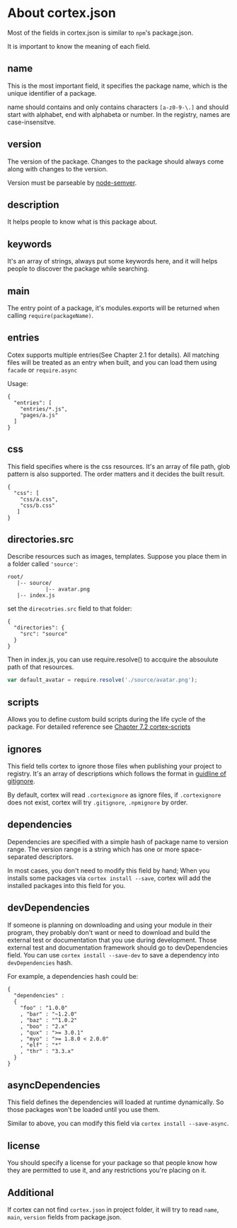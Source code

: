 # About cortex.json

Most of the fields in cortex.json is similar to `npm`'s package.json.

It is important to know the meaning of each field.

## name

This is the most important field, it specifies the package name, which is the unique identifier of a package.

name should contains and only contains characters `[a-z0-9-\.]` and should start with alphabet, end with alphabeta or number. In the registry, names are case-insensitve.

## version

The version of the package. Changes to the package should always come along with changes to the version.

Version must be parseable by [node-semver](https://github.com/isaacs/node-semver).

## description

It helps people to know what is this package about.

## keywords

It's an array of strings, always put some keywords here, and it will helps people to discover the package while searching.

## main
The entry point of a package, it's modules.exports will be returned when calling `require(packageName)`.


## entries
Cotex supports multiple entries(See Chapter 2.1 for details). All matching files will be treated as an entry when built, and you can load them using `facade` or `require.async`

Usage:
```
{
  "entries": [
    "entries/*.js",
    "pages/a.js"
  ]
}
```

## css
This field specifies where is the css resources. It's an array of file path, glob pattern is also supported. The order matters and it decides the built result.
```
{
  "css": [
    "css/a.css",
    "css/b.css"
   ]
}
```


## directories.src
Describe resources such as images, templates. Suppose you place them in a folder called `'source'`:
```
root/
   |-- source/
            |-- avatar.png
   |-- index.js
```


set the `direcotries.src` field to that folder:
```
{
  "directories": {
    "src": "source"
  }
}
```

Then in index.js, you can use require.resolve() to accquire the absoulute path of that resources.
```js
var default_avatar = require.resolve('./source/avatar.png');
```

## scripts

Allows you to define custom build scripts during the life cycle of the package. For detailed reference see [Chapter 7.2 cortex-scripts](./cortex-scripts.md)


## ignores

This field tells cortex to ignore those files when publishing your project to registry. It's an array of descriptions which follows the format in [guidline of gitignore](http://git-scm.com/docs/gitignore).

By default, cortex will read `.cortexignore` as ignore files, if `.cortexignore` does not exist, cortex will try `.gitignore`, `.npmignore` by order.


## dependencies

Dependencies are specified with a simple hash of package name to version range. The version range is a string which has one or more space-separated descriptors.

In most cases, you don't need to modify this field by hand; When you installs some packages via `cortex install --save`, cortex will add the installed packages into this field for you.

## devDependencies

If someone is planning on downloading and using your module in their program, they probably don't want or need to download and build the external test or documentation that you use during development. Those external test and documentation framework should go to devDependencies field. You can use `cortex install --save-dev` to save a dependency into `devDependencies` hash.


For example, a dependencies hash could be:

```
{
  "dependencies" :
  {
    "foo" : "1.0.0"
    , "bar" : "~1.2.0"
    , "baz" : "^1.0.2"
    , "boo" : "2.x"
    , "qux" : ">= 3.0.1"
    , "myo" : ">= 1.8.0 < 2.0.0"
    , "elf" : "*"
    , "thr" : "3.3.x"
  }
}
```


## asyncDependencies

This field defines the dependencies will loaded at runtime dynamically. So those packages won't be loaded until you use them.

Similar to above, you can modify this field via `cortex install --save-async`.


## license

You should specify a license for your package so that people know how they are permitted to use it, and any restrictions you're placing on it.


## Additional

If cortex can not find `cortex.json` in project folder, it will try to read `name`, `main`, `version` fields from package.json.
